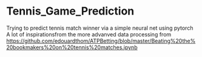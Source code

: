# Tennis_Game_Prediction
Trying to predict tennis match winner via a simple neural net using pytorch
A lot of inspirationsfrom the more advanved data processing from
    https://github.com/edouardthom/ATPBetting/blob/master/Beating%20the%20bookmakers%20on%20tennis%20matches.ipynb
    
